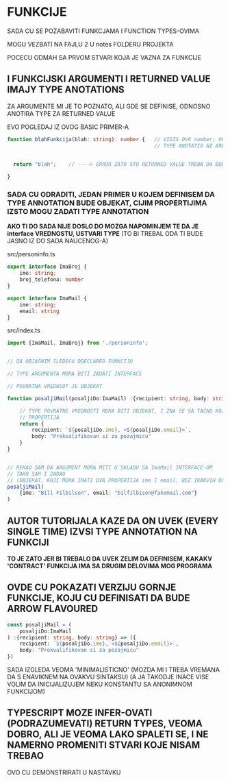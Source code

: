# FUNKCIJE

SADA CU SE POZABAVITI FUNKCJAMA I FUNCTION TYPES-OVIMA

MOGU VEZBATI NA FAJLU 2 U notes FOLDERU PROJEKTA

POCECU ODMAH SA PRVOM STVARI KOJA JE VAZNA ZA FUNKCIJE

## I FUNKCIJSKI ARGUMENTI I RETURNED VALUE IMAJY TYPE ANOTATIONS

ZA ARGUMENTE MI JE TO POZNATO, ALI GDE SE DEFINISE, ODNOSNO ANOTIRA TYPE ZA RETURNED VALUE

EVO POGLEDAJ IZ OVOG BASIC PRIMER-A

```typescript
function blahFunkcija(blah: string): number {   // VIDIS OVO number; UPRAVO JE TO
                                                // TYPE ANOTATIO NZ ARETURNED VALUE
  

  return "blah";    // ----> ERROR ZATO STO RETURNED VALUE TREBA DA BUDE nuber TYPE-A

}
```

### SADA CU ODRADITI, JEDAN PRIMER U KOJEM DEFINISEM DA TYPE ANNOTATION BUDE OBJEKAT, CIJIM PROPERTIJIMA IZSTO MOGU ZADATI TYPE ANNOTATION

**AKO TI DO SADA NIJE DOSLO DO MOZGA NAPOMINJEM TE DA JE interface VREDNOSTU, USTVARI TYPE** (TO BI TREBAL ODA TI BUDE JASNO IZ DO SADA NAUCENOG-A)

src/personinfo.ts

```typescript
export interface ImaBroj {
    ime: string;
    broj_telefona: number
}

export interface ImaMail {
    ime: string;
    email: string
}
```

src/index.ts

```typescript
import {ImaMail, ImaBroj} from './personinfo';


// DA OBJASNIM SLEDECU DDECLARED FUNKCIJU

// TYPE ARGUMENTA MORA BITI ZADATI INTERFACE

// POVRATNA VREDNSOT JE OBJEKAT

function posaljiMail(posaljiDo:ImaMail) :{recipient: string, body: string} {

    // TYPE POVRATNE VREDNOSTI MORA BITI OBJEKAT, I ZNA SE SA TACNO KOJIM PROPERTIJIMA, I ZANAJ USE TYPE-OVI 
    // PROPERTIJA
    return {
        recipient: `${posaljiDo.ime}, <${posaljiDo.email}>`,
        body: "Prekvalifikovan si za pozajmicu"
    }
}


// REKAO SAM DA ARGUMENT MORA MITI U SKLADU SA ImaMail INTERFACE-OM
// TAKO SAM I ZADAO
// (OBJEKAT, KOJI MORA IMATI DVA PROPERTIJA ime I email, BEZ IKAKVIH DODATNIH OPCIONIH PROPERTIJA (?:))
posaljiMail(
    {ime: "Bill Filbilson", email: "bilfilbison@fakemail.com"}
)
```

## AUTOR TUTORIJALA KAZE DA ON UVEK (EVERY SINGLE TIME) IZVSI TYPE ANNOTATION NA FUNKCIJI

**TO JE ZATO JER BI TREBALO DA UVEK ZELIM DA DEFINISEM, KAKAKV 'CONTRACT' FUNKCIJA IMA SA DRUGIM DELOVIMA MOG PROGRAMA**

## OVDE CU POKAZATI VERZIJU GORNJE FUNKCIJE, KOJU CU DEFINISATI DA BUDE ARROW FLAVOURED

```typescript
const posaljiMail = (
    posaljiDo:ImaMail
) :{recipient: string, body: string} => ({
    recipient: `${posaljiDo.ime}, <${posaljiDo.email}>`,
    body: "Prekvalifikovan si za pozajmicu"
})
```

SADA IZGLEDA VEOMA 'MINIMALISTICNO' (MOZDA MI I TREBA VREMANA DA S ENAVIKNEM NA OVAKVU SINTAKSU) (A JA TAKODJE INACE VISE VOLIM DA INICIJALIZUJEM NEKU KONSTANTU SA ANONIMNOM FUNKCIJOM)

## TYPESCRIPT MOZE INFER-OVATI (PODRAZUMEVATI) RETURN TYPES, VEOMA DOBRO, ALI JE VEOMA LAKO SPALETI SE, I NE NAMERNO PROMENITI STVARI KOJE NISAM TREBAO

OVO CU DEMONSTRIRATI U NASTAVKU